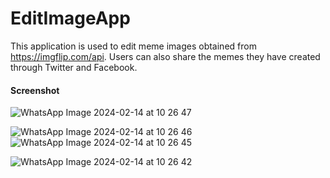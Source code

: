 # EditImageApp
This application is used to edit meme images obtained from https://imgflip.com/api. Users can also share the memes they have created through Twitter and Facebook.

#### Screenshot

![WhatsApp Image 2024-02-14 at 10 26 47](https://github.com/PtnBahrum/EditImageApp/assets/81005654/c58ebc9d-266d-4e34-9469-ff52ce43e9ab)
<br>

![WhatsApp Image 2024-02-14 at 10 26 46](https://github.com/PtnBahrum/EditImageApp/assets/81005654/fd9292bf-cea2-4a1f-9c8a-5a5a90c3e831)
<br>
![WhatsApp Image 2024-02-14 at 10 26 45](https://github.com/PtnBahrum/EditImageApp/assets/81005654/e5c6887f-9039-4af2-9f9e-d0b77c7a05ee)
<br>

![WhatsApp Image 2024-02-14 at 10 26 42](https://github.com/PtnBahrum/EditImageApp/assets/81005654/5dd1f249-871b-47f0-b6e8-48c316268d15)
